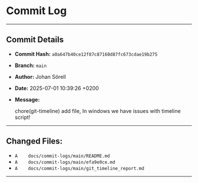 # Commit Log

---

## Commit Details

- **Commit Hash:**   `a0a647b40ce12f87c87160d87fc673cdae19b275`
- **Branch:**        `main`
- **Author:**        Johan Sörell
- **Date:**          2025-07-01 10:39:26 +0200
- **Message:**

  chore(git-timeline) add file, In windows we have issues with timeline script!

---

## Changed Files:

- `A	docs/commit-logs/main/README.md`
- `A	docs/commit-logs/main/efa9e0ce.md`
- `A	docs/commit-logs/main/git_timeline_report.md`

---

